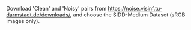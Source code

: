 Download 'Clean' and 'Noisy' pairs from https://noise.visinf.tu-darmstadt.de/downloads/, and choose the SIDD-Medium Dataset (sRGB images only).